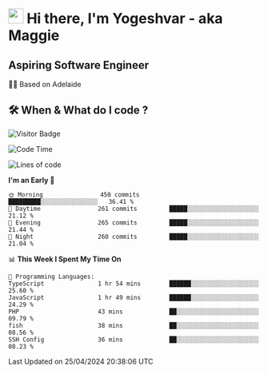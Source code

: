 <h1><img src="https://emojis.slackmojis.com/emojis/images/1531849430/4246/blob-sunglasses.gif?1531849430" width="30"/> Hi there, I'm Yogeshvar - aka Maggie</h1>

## Aspiring Software Engineer
🏂🏻  Based on Adelaide 

## 🛠 When & What do I code ?  

![Visitor Badge](https://visitor-badge.feriirawann.repl.co?username=yogeshvar&repo=yogeshvar&label=Visitors&style=plastic&color=%23457BFF&contentType=svg)

<!--START_SECTION:waka-->
![Code Time](http://img.shields.io/badge/Code%20Time-2%2C878%20hrs%2022%20mins-blue)

![Lines of code](https://img.shields.io/badge/From%20Hello%20World%20I%27ve%20Written-4.2%20million%20lines%20of%20code-blue)

**I'm an Early 🐤** 

```text
🌞 Morning                450 commits         █████████░░░░░░░░░░░░░░░░   36.41 % 
🌆 Daytime                261 commits         █████░░░░░░░░░░░░░░░░░░░░   21.12 % 
🌃 Evening                265 commits         █████░░░░░░░░░░░░░░░░░░░░   21.44 % 
🌙 Night                  260 commits         █████░░░░░░░░░░░░░░░░░░░░   21.04 % 
```


📊 **This Week I Spent My Time On** 

```text
💬 Programming Languages: 
TypeScript               1 hr 54 mins        ██████░░░░░░░░░░░░░░░░░░░   25.60 % 
JavaScript               1 hr 49 mins        ██████░░░░░░░░░░░░░░░░░░░   24.29 % 
PHP                      43 mins             ██░░░░░░░░░░░░░░░░░░░░░░░   09.79 % 
fish                     38 mins             ██░░░░░░░░░░░░░░░░░░░░░░░   08.56 % 
SSH Config               36 mins             ██░░░░░░░░░░░░░░░░░░░░░░░   08.23 % 
```


 Last Updated on 25/04/2024 20:38:06 UTC
<!--END_SECTION:waka-->
